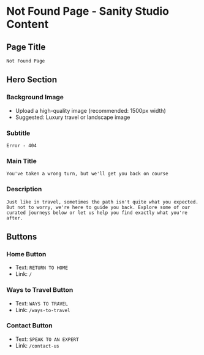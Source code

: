 # Not Found Page - Sanity Studio Content

## Page Title
```
Not Found Page
```

## Hero Section

### Background Image
- Upload a high-quality image (recommended: 1500px width)
- Suggested: Luxury travel or landscape image

### Subtitle
```
Error - 404
```

### Main Title
```
You've taken a wrong turn, but we'll get you back on course
```

### Description
```
Just like in travel, sometimes the path isn't quite what you expected. But not to worry, we're here to guide you back. Explore some of our curated journeys below or let us help you find exactly what you're after.
```

## Buttons

### Home Button
- Text: `RETURN TO HOME`
- Link: `/`

### Ways to Travel Button
- Text: `WAYS TO TRAVEL`
- Link: `/ways-to-travel`

### Contact Button
- Text: `SPEAK TO AN EXPERT`
- Link: `/contact-us` 